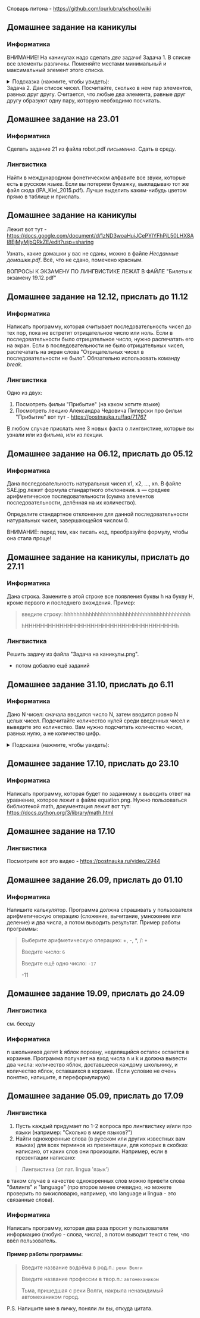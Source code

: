 Словарь питона - https://github.com/purlubru/school/wiki

## Домашнее задание на каникулы
### Информатика
ВНИМАНИЕ! На каникулах надо сделать _две_ задачи!
Задача 1. В списке все элементы различны. Поменяйте местами минимальный и максимальный элемент этого списка.
<details><summary>Подсказка (нажмите, чтобы увидеть):</summary>
<p>

Надо найти минимум, максимум и их индексы, а потом положить в нужный индекс элемент. Это делается, например, так:
>a[5] = 4

</p>
</details>
Задача 2. Дан список чисел. Посчитайте, сколько в нем пар элементов, равных друг другу. Считается, что любые два элемента, равные друг другу образуют одну пару, которую необходимо посчитать.

## Домашнее задание на 23.01
### Информатика
Сделать задание 21 из файла robot.pdf _письменно_. Сдать в среду.
### Лингвистика
Найти в международном фонетическом алфавите все звуки, которые есть в русском языке. Если вы потеряли бумажку, выкладываю тот же файл сюда (IPA_Kiel_2015.pdf). Лучше выделить каким-нибудь цветом прямо в таблице и прислать.

## Домашнее задание на каникулы
Лежит вот тут - https://docs.google.com/document/d/1zND3woaHuiJCePYlYFhPiL50LHX8Al8EjMyMjbQRkZE/edit?usp=sharing

Узнать, какие домашки у вас не сданы, можно в файле _Несданные домашки.pdf_. Всё, что не сдано, помечено красным.

ВОПРОСЫ К ЭКЗАМЕНУ ПО ЛИНГВИСТИКЕ ЛЕЖАТ В ФАЙЛЕ "Билеты к экзамену 19.12.pdf"

## Домашнее задание на 12.12, прислать до 11.12
### Информатика
Написать программу, которая считывает последовательность чисел до тех пор, пока не встретит отрицательное число или ноль. Если в последовательности было отрицательное число, нужно распечатать его на экран. Если в последовательности не было отрицательных чисел, распечатать на экран слова "Отрицательных чисел в последовательности не было". Обязательно использовать команду _break_.
### Лингвистика
Одно из двух:
1. Посмотреть фильм "Прибытие" (на каком хотите языке)
2. Посмотреть лекцию Александра Чедовича Пиперски про фильм "Прибытие" вот тут - https://postnauka.ru/faq/71767

В любом случае прислать мне 3 новых факта о лингвистике, которые вы узнали или из фильма, или из лекции.

## Домашнее задание на 06.12, прислать до 05.12
### Информатика
Дана последовательность натуральных чисел x1, x2, ..., xn. В файле SAE.jpg лежит формула стандартного отклонения. s — среднее арифметическое последовательности (сумма элементов последовательности, делённая на их количество).

Определите стандартное отклонение для данной последовательности натуральных чисел, завершающейся числом 0.

ВНИМАНИЕ: перед тем, как писать код, преобразуйте формулу, чтобы она стала проще!

## Домашнее задание на каникулы, прислать до 27.11
### Информатика
Дана строка. Замените в этой строке все появления буквы h на букву H, кроме первого и последнего вхождения.
Пример:
>введите строку: hhhhhhhhhhhhhhhhhhhhhhhhhhhhhhhhhhhhhhhhh
>
>hHHHHHHHHHHHHHHHHHHHHHHHHHHHHHHHHHHHHHHHh
### Лингвистика
Решить задачу из файла "Задача на каникулы.png".
+ потом добавлю ещё заданий


## Домашнее задание 31.10, прислать до 6.11
### Информатика
Дано N чисел: сначала вводится число N, затем вводится ровно N целых чисел. Подсчитайте количество нулей среди введенных чисел и выведите это количество. Вам нужно подсчитать количество чисел, равных нулю, а не количество цифр.
<details><summary>Подсказка (нажмите, чтобы увидеть):</summary>
<p>

Надо завести переменную, изначально равную нулю, в которой будет лежать количество нулей. Запустить цикл, на каждом шаге которого считывать число, введённое пользователем, и, *если* оно равно нулю, прибавлять один к вашей переменной. После завершения цикла надо распечатать значение переменной.

</p>
</details>

## Домашнее задание 17.10, прислать до 23.10
### Информатика
Написать программу, которая будет по заданному х выводить ответ на уравнение, которое лежит в файле equation.png. Нужно пользоваться библиотекой math, документация лежит вот тут: https://docs.python.org/3/library/math.html

## Домашнее задание на 17.10
### Лингвистика
Посмотрите вот это видео - https://postnauka.ru/video/2944

## Домашнее задание 26.09, прислать до 01.10
### Информатика
Напишите калькулятор. Программа должна спрашивать у пользователя арифметическую операцию (сложение, вычитание, умножение или деление) и два числа, а потом выводить результат. Пример работы программы:
>Выберите арифметическую операцию: +, -, \*, /: `+`
>
>Введите число: `6`
>
>Введите ещё одно число: `-17`
>
>-11

## Домашнее задание 19.09, прислать до 24.09
### Лингвистика
см. беседу
### Информатика
n школьников делят k яблок поровну, неделящийся остаток остается в корзинке. Программа получает на вход числа n и k и должна вывести два числа: количество яблок, доставшееся каждому школьнику, и количество яблок, оставшихся в корзине. (Если условие не очень понятно, напишите, я переформулирую)

## Домашнее задание 05.09, прислать до 17.09
### Лингвистика
1. Пусть каждый придумает по 1-2 вопроса про лингвистику и/или про языки (например: "Сколько в мире языков?")
2. Найти однокоренные слова (в русском или других известных вам языках) для всех терминов из презентации, для которых в скобках написано, от каких слов они произошли. Например, если в презентации написано:
>Лингвистика (от лат. lingua 'язык')

в таком случае в качестве однокоренных слов можно привети слова "билингв" и "language" (про второе менее очевидно, но можете проверить по викисловарю, например, что language и lingua - это связанные слова).
### Информатика
Написать программу, которая два раза просит у пользователя информацию (любую - слова, числа), а потом выводит текст с тем, что ввёл пользователь.
#### Пример работы программы:
>Введите название водоёма в род.п.: `реки Волги`
>
>Введите название профессии в твор.п.: `автомехаником`
>
>Тьма, пришедшая с реки Волги, накрыла ненавидимый автомехаником город.

P.S. Напишите мне в личку, поняли ли вы, откуда цитата.
